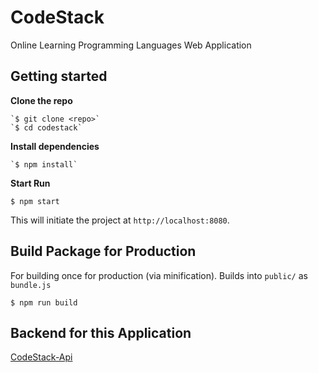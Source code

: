 # CodeStack

Online Learning Programming Languages Web Application

## Getting started

**Clone the repo**

    `$ git clone <repo>`
    `$ cd codestack`

**Install dependencies**

    `$ npm install`

**Start Run**

  `$ npm start`

This will initiate the project at `http://localhost:8080`.

## Build Package for Production

For building once for production (via minification).
Builds into `public/` as `bundle.js`

  `$ npm run build`

## Backend for this Application

[CodeStack-Api](https://github.com/WhoSV/codestack-api)
